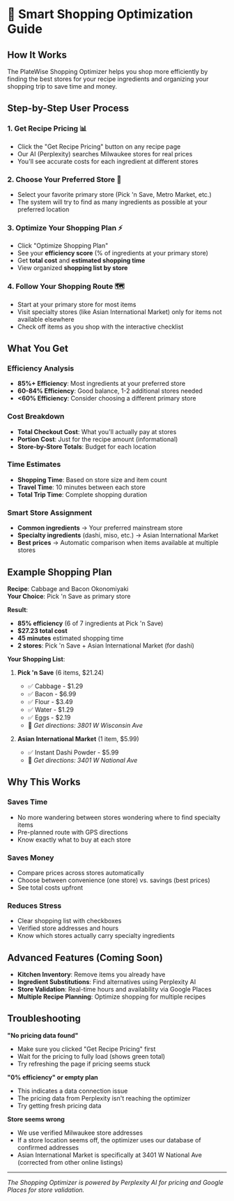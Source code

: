 # 🛒 Smart Shopping Optimization Guide

## How It Works

The PlateWise Shopping Optimizer helps you shop more efficiently by finding the best stores for your recipe ingredients and organizing your shopping trip to save time and money.

## Step-by-Step User Process

### 1. **Get Recipe Pricing** 📊
- Click the "Get Recipe Pricing" button on any recipe page
- Our AI (Perplexity) searches Milwaukee stores for real prices
- You'll see accurate costs for each ingredient at different stores

### 2. **Choose Your Preferred Store** 🏪
- Select your favorite primary store (Pick 'n Save, Metro Market, etc.)
- The system will try to find as many ingredients as possible at your preferred location

### 3. **Optimize Your Shopping Plan** ⚡
- Click "Optimize Shopping Plan"
- See your **efficiency score** (% of ingredients at your primary store)
- Get **total cost** and **estimated shopping time**
- View organized **shopping list by store**

### 4. **Follow Your Shopping Route** 🗺️
- Start at your primary store for most items
- Visit specialty stores (like Asian International Market) only for items not available elsewhere
- Check off items as you shop with the interactive checklist

## What You Get

### **Efficiency Analysis**
- **85%+ Efficiency**: Most ingredients at your preferred store
- **60-84% Efficiency**: Good balance, 1-2 additional stores needed
- **<60% Efficiency**: Consider choosing a different primary store

### **Cost Breakdown**
- **Total Checkout Cost**: What you'll actually pay at stores
- **Portion Cost**: Just for the recipe amount (informational)
- **Store-by-Store Totals**: Budget for each location

### **Time Estimates**
- **Shopping Time**: Based on store size and item count
- **Travel Time**: 10 minutes between each store
- **Total Trip Time**: Complete shopping duration

### **Smart Store Assignment**
- **Common ingredients** → Your preferred mainstream store
- **Specialty ingredients** (dashi, miso, etc.) → Asian International Market
- **Best prices** → Automatic comparison when items available at multiple stores

## Example Shopping Plan

**Recipe**: Cabbage and Bacon Okonomiyaki  
**Your Choice**: Pick 'n Save as primary store  

**Result**:
- **85% efficiency** (6 of 7 ingredients at Pick 'n Save)
- **$27.23 total cost**
- **45 minutes** estimated shopping time
- **2 stores**: Pick 'n Save + Asian International Market (for dashi)

**Your Shopping List**:
1. **Pick 'n Save** (6 items, $21.24)
   - ✅ Cabbage - $1.29
   - ✅ Bacon - $6.99
   - ✅ Flour - $3.49
   - ✅ Water - $1.29
   - ✅ Eggs - $2.19
   - 📍 *Get directions: 3801 W Wisconsin Ave*

2. **Asian International Market** (1 item, $5.99)
   - ✅ Instant Dashi Powder - $5.99
   - 📍 *Get directions: 3401 W National Ave*

## Why This Works

### **Saves Time**
- No more wandering between stores wondering where to find specialty items
- Pre-planned route with GPS directions
- Know exactly what to buy at each store

### **Saves Money**  
- Compare prices across stores automatically
- Choose between convenience (one store) vs. savings (best prices)
- See total costs upfront

### **Reduces Stress**
- Clear shopping list with checkboxes
- Verified store addresses and hours
- Know which stores actually carry specialty ingredients

## Advanced Features (Coming Soon)

- **Kitchen Inventory**: Remove items you already have
- **Ingredient Substitutions**: Find alternatives using Perplexity AI
- **Store Validation**: Real-time hours and availability via Google Places
- **Multiple Recipe Planning**: Optimize shopping for multiple recipes

## Troubleshooting

**"No pricing data found"**
- Make sure you clicked "Get Recipe Pricing" first
- Wait for the pricing to fully load (shows green total)
- Try refreshing the page if pricing seems stuck

**"0% efficiency" or empty plan**
- This indicates a data connection issue
- The pricing data from Perplexity isn't reaching the optimizer
- Try getting fresh pricing data

**Store seems wrong**
- We use verified Milwaukee store addresses
- If a store location seems off, the optimizer uses our database of confirmed addresses
- Asian International Market is specifically at 3401 W National Ave (corrected from other online listings)

---

*The Shopping Optimizer is powered by Perplexity AI for pricing and Google Places for store validation.*